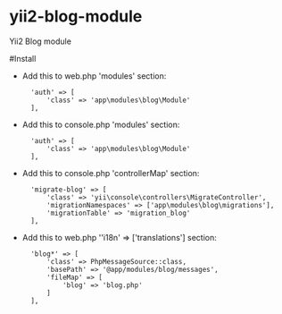 # yii2-blog-module
Yii2 Blog module

#Install

* Add this to web.php 'modules' section:

        'auth' => [
            'class' => 'app\modules\blog\Module'
        ],
* Add this to console.php 'modules' section:

        'auth' => [
            'class' => 'app\modules\blog\Module'
        ],
* Add this to console.php 'controllerMap' section:

        'migrate-blog' => [
            'class' => 'yii\console\controllers\MigrateController',
            'migrationNamespaces' => ['app\modules\blog\migrations'],
            'migrationTable' => 'migration_blog'
        ],
        
* Add this to web.php ''i18n' => ['translations'] section:
        
        'blog*' => [
            'class' => PhpMessageSource::class,
            'basePath' => '@app/modules/blog/messages',
            'fileMap' => [
                'blog' => 'blog.php'
            ]
        ],
       
